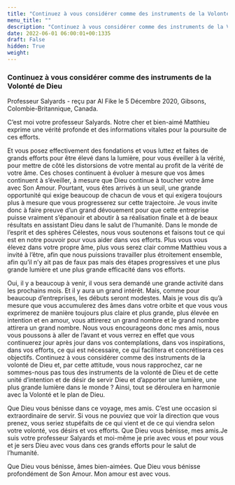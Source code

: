 ```yaml
---
title: "Continuez à vous considérer comme des instruments de la Volonté de Dieu"
menu_title: ""
description: "Continuez à vous considérer comme des instruments de la Volonté de Dieu"
date: 2022-06-01 06:00:01+00:1335
draft: False
hidden: True
weight:
---
```

### Continuez à vous considérer comme des instruments de la Volonté de Dieu

Professeur Salyards - reçu par Al Fike le 5 Décembre 2020, Gibsons, Colombie-Britannique, Canada.

C’est moi votre professeur Salyards. Notre cher et bien-aimé Matthieu exprime une vérité profonde et des informations vitales pour la poursuite de ces efforts.

Et vous posez effectivement des fondations et vous luttez et faites de grands efforts pour être élevé dans la lumière, pour vous éveiller à la vérité, pour mettre de côté les distorsions de votre mental au profit de la vérité de votre âme. Ces choses continuent à évoluer à mesure que vos âmes continuent à s’éveiller, à mesure que Dieu continue à toucher votre âme avec Son Amour. Pourtant, vous êtes arrivés à un seuil, une grande opportunité qui exige beaucoup de chacun de vous et qui exigera toujours plus à mesure que vous progresserez sur cette trajectoire. Je vous invite donc à faire preuve d’un grand dévouement pour que cette entreprise puisse vraiment s’épanouir et aboutir à sa réalisation finale et à de beaux résultats en assistant Dieu dans le salut de l’humanité. Dans le monde de l’esprit et des sphères Célestes, nous vous soutenons et faisons tout ce qui est en notre pouvoir pour vous aider dans vos efforts. Plus vous vous élevez dans votre propre âme, plus vous serez clair comme Matthieu vous a invité à l’être, afin que nous puissions travailler plus étroitement ensemble, afin qu’il n’y ait pas de faux pas mais des étapes progressives et une plus grande lumière et une plus grande efficacité dans vos efforts.

Oui, il y a beaucoup à venir, il vous sera demandé une grande activité dans les prochains mois. Et il y aura un grand intérêt. Mais, comme pour beaucoup d’entreprises, les débuts seront modestes. Mais je vous dis qu’à mesure que vous accumulerez des âmes dans votre orbite et que vous vous exprimerez de manière toujours plus claire et plus grande, plus élevée en intention et en amour, vous attirerez un grand nombre et le grand nombre attirera un grand nombre. Nous vous encourageons donc mes amis, nous vous poussons à aller de l’avant et vous verrez en effet que vous continuerez jour après jour dans vos contemplations, dans vos inspirations, dans vos efforts, ce qui est nécessaire, ce qui facilitera et concrétisera ces objectifs. Continuez à vous considérer comme des instruments de la volonté de Dieu et, par cette attitude, vous nous rapprochez, car ne sommes-nous pas tous des instruments de la volonté de Dieu et de cette unité d’intention et de désir de servir Dieu et d’apporter une lumière, une plus grande lumière dans le monde ? Ainsi, tout se déroulera en harmonie avec la Volonté et le plan de Dieu.

Que Dieu vous bénisse dans ce voyage, mes amis. C’est une occasion si extraordinaire de servir. Si vous ne pouviez que voir la direction que vous prenez, vous seriez stupéfaits de ce qui vient et de ce qui viendra selon votre volonté, vos désirs et vos efforts. Que Dieu vous bénisse, mes amis.Je suis votre professeur Salyards et moi-même je prie avec vous et pour vous et je sers Dieu avec vous dans ces grands efforts pour le salut de l’humanité.

Que Dieu vous bénisse, âmes bien-aimées. Que Dieu vous bénisse profondément de Son Amour. Mon amour est avec vous.
